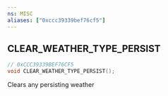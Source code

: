```yaml
---
ns: MISC
aliases: ["0xccc39339bef76cf5"]
---
```

## CLEAR_WEATHER_TYPE_PERSIST

```c
// 0xCCC39339BEF76CF5
void CLEAR_WEATHER_TYPE_PERSIST();
```

Clears any persisting weather

